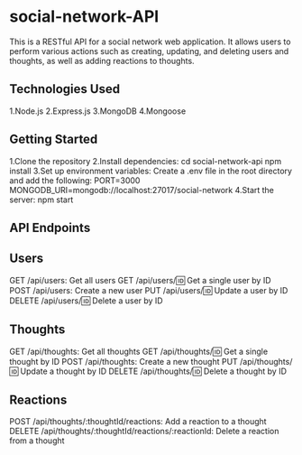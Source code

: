 # social-network-API
This is a RESTful API for a social network web application. It allows users to perform various actions such as creating, updating, and deleting users and thoughts, as well as adding reactions to thoughts.

## Technologies Used
1.Node.js
2.Express.js
3.MongoDB
4.Mongoose

## Getting Started
1.Clone the repository
2.Install dependencies:
  cd social-network-api
  npm install
3.Set up environment variables:
  Create a .env file in the root directory and add the following:
    PORT=3000
    MONGODB_URI=mongodb://localhost:27017/social-network
4.Start the server:
  npm start


## API Endpoints

## Users
GET /api/users: Get all users
GET /api/users/:id: Get a single user by ID
POST /api/users: Create a new user
PUT /api/users/:id: Update a user by ID
DELETE /api/users/:id: Delete a user by ID

## Thoughts
GET /api/thoughts: Get all thoughts
GET /api/thoughts/:id: Get a single thought by ID
POST /api/thoughts: Create a new thought
PUT /api/thoughts/:id: Update a thought by ID
DELETE /api/thoughts/:id: Delete a thought by ID

## Reactions
POST /api/thoughts/:thoughtId/reactions: Add a reaction to a thought
DELETE /api/thoughts/:thoughtId/reactions/:reactionId: Delete a reaction from a thought
